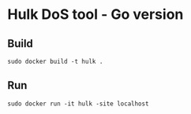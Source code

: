 # Hulk DoS tool - Go version


## Build
```
sudo docker build -t hulk .
```


## Run
```
sudo docker run -it hulk -site localhost
```
